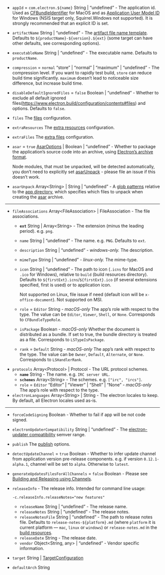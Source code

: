 <ul>
<li>
<p><code id="PlatformSpecificBuildOptions-appId">appId</code> = <code>com.electron.${name}</code> String | “undefined” - The application id. Used as <a href="https://developer.apple.com/library/ios/documentation/General/Reference/InfoPlistKeyReference/Articles/CoreFoundationKeys.html#//apple_ref/doc/uid/20001431-102070">CFBundleIdentifier</a> for MacOS and as <a href="https://msdn.microsoft.com/en-us/library/windows/desktop/dd378459(v=vs.85).aspx">Application User Model ID</a> for Windows (NSIS target only, Squirrel.Windows not supported). It is strongly recommended that an explicit ID is set.</p>
</li>
<li>
<p><code id="PlatformSpecificBuildOptions-artifactName">artifactName</code> String | “undefined” - The <a href="/configuration/configuration#artifact-file-name-template">artifact file name template</a>. Defaults to <code>${productName}-${version}.${ext}</code> (some target can have other defaults, see corresponding options).</p>
</li>
<li>
<p><code id="PlatformSpecificBuildOptions-executableName">executableName</code> String | “undefined” - The executable name. Defaults to <code>productName</code>.</p>
</li>
<li>
<p><code id="PlatformSpecificBuildOptions-compression">compression</code> = <code>normal</code> “store” | “normal” | “maximum” | “undefined” - The compression level. If you want to rapidly test build, <code>store</code> can reduce build time significantly. <code>maximum</code> doesn’t lead to noticeable size difference, but increase build time.</p>
</li>
<li>
<p><code id="PlatformSpecificBuildOptions-disableDefaultIgnoredFiles">disableDefaultIgnoredFiles</code> = <code>false</code> Boolean | “undefined” - Whether to exclude all default ignored files(<a href="https://www.electron.build/configuration/contents#files">https://www.electron.build/configuration/contents#files</a>) and options. Defaults to <code>false</code>.</p>
</li>
<li>
<p><code id="PlatformSpecificBuildOptions-files">files</code> The <a href="/configuration/contents#files">files</a> configuration.</p>
</li>
<li>
<p><code id="PlatformSpecificBuildOptions-extraResources">extraResources</code> The <a href="/configuration/contents#extraresources">extra resources</a> configuration.</p>
</li>
<li>
<p><code id="PlatformSpecificBuildOptions-extraFiles">extraFiles</code> The <a href="/configuration/contents#extrafiles">extra files</a> configuration.</p>
</li>
<li>
<p><code id="PlatformSpecificBuildOptions-asar">asar</code> = <code>true</code> <a href="#AsarOptions">AsarOptions</a> | Boolean | “undefined” - Whether to package the application’s source code into an archive, using <a href="http://electron.atom.io/docs/tutorial/application-packaging/">Electron’s archive format</a>.</p>
<p>Node modules, that must be unpacked, will be detected automatically, you don’t need to explicitly set <a href="#configuration-asarUnpack">asarUnpack</a> - please file an issue if this doesn’t work.</p>
</li>
<li>
<p><code id="PlatformSpecificBuildOptions-asarUnpack">asarUnpack</code> Array&lt;String&gt; | String | “undefined” - A <a href="/file-patterns">glob patterns</a> relative to the <a href="#MetadataDirectories-app">app directory</a>, which specifies which files to unpack when creating the <a href="http://electron.atom.io/docs/tutorial/application-packaging/">asar</a> archive.</p>
</li>
</ul>
<hr>
<ul>
<li><code id="PlatformSpecificBuildOptions-fileAssociations">fileAssociations</code> Array&lt;FileAssociation&gt; | FileAssociation<a name="FileAssociation"></a> - The file associations.
<ul>
<li>
<p><strong><code id="FileAssociation-ext">ext</code></strong> String | Array&lt;String&gt; - The extension (minus the leading period). e.g. <code>png</code>.</p>
</li>
<li>
<p><code id="FileAssociation-name">name</code> String | “undefined” - The name. e.g. <code>PNG</code>. Defaults to <code>ext</code>.</p>
</li>
<li>
<p><code id="FileAssociation-description">description</code> String | “undefined” - <em>windows-only.</em> The description.</p>
</li>
<li>
<p><code id="FileAssociation-mimeType">mimeType</code> String | “undefined” - <em>linux-only.</em> The mime-type.</p>
</li>
<li>
<p><code id="FileAssociation-icon">icon</code> String | “undefined” - The path to icon (<code>.icns</code> for MacOS and <code>.ico</code> for Windows), relative to <code>build</code> (build resources directory). Defaults to <code>${firstExt}.icns</code>/<code>${firstExt}.ico</code> (if several extensions specified, first is used) or to application icon.</p>
<p>Not supported on Linux, file issue if need (default icon will be <code>x-office-document</code>). Not supported on MSI.</p>
</li>
<li>
<p><code id="FileAssociation-role">role</code> = <code>Editor</code> String - <em>macOS-only</em> The app’s role with respect to the type. The value can be <code>Editor</code>, <code>Viewer</code>, <code>Shell</code>, or <code>None</code>. Corresponds to <code>CFBundleTypeRole</code>.</p>
</li>
<li>
<p><code id="FileAssociation-isPackage">isPackage</code> Boolean - <em>macOS-only</em> Whether the document is distributed as a bundle. If set to true, the bundle directory is treated as a file. Corresponds to <code>LSTypeIsPackage</code>.</p>
</li>
<li>
<p><code id="FileAssociation-rank">rank</code> = <code>Default</code> String - <em>macOS-only</em> The app’s rank with respect to the type. The value can be <code>Owner</code>, <code>Default</code>, <code>Alternate</code>, or <code>None</code>. Corresponds to <code>LSHandlerRank</code>.</p>
</li>
</ul>
</li>
<li><code id="PlatformSpecificBuildOptions-protocols">protocols</code> Array&lt;Protocol&gt; | Protocol<a name="Protocol"></a> - The URL protocol schemes.
<ul>
<li><strong><code id="Protocol-name">name</code></strong> String - The name. e.g. <code>IRC server URL</code>.</li>
<li><strong><code id="Protocol-schemes">schemes</code></strong> Array&lt;String&gt; - The schemes. e.g. <code>[&quot;irc&quot;, &quot;ircs&quot;]</code>.</li>
<li><code id="Protocol-role">role</code> = <code>Editor</code> “Editor” | “Viewer” | “Shell” | “None” - <em>macOS-only</em> The app’s role with respect to the type.</li>
</ul>
</li>
<li><code id="PlatformSpecificBuildOptions-electronLanguages">electronLanguages</code> Array&lt;String&gt; | String - The electron locales to keep. By default, all Electron locales used as-is.</li>
</ul>
<hr>
<ul>
<li>
<p><code id="PlatformSpecificBuildOptions-forceCodeSigning">forceCodeSigning</code> Boolean - Whether to fail if app will be not code signed.</p>
</li>
<li>
<p><code id="PlatformSpecificBuildOptions-electronUpdaterCompatibility">electronUpdaterCompatibility</code> String | “undefined” - The <a href="/auto-update#compatibility">electron-updater compatibility</a> semver range.</p>
</li>
<li>
<p><code id="PlatformSpecificBuildOptions-publish">publish</code> The <a href="/configuration/publish">publish</a> options.</p>
</li>
<li>
<p><code id="PlatformSpecificBuildOptions-detectUpdateChannel">detectUpdateChannel</code> = <code>true</code> Boolean - Whether to infer update channel from application version pre-release components. e.g. if version <code>0.12.1-alpha.1</code>, channel will be set to <code>alpha</code>. Otherwise to <code>latest</code>.</p>
</li>
<li>
<p><code id="PlatformSpecificBuildOptions-generateUpdatesFilesForAllChannels">generateUpdatesFilesForAllChannels</code> = <code>false</code> Boolean - Please see <a href="https://github.com/electron-userland/electron-builder/issues/1182#issuecomment-324947139">Building and Releasing using Channels</a>.</p>
</li>
<li>
<p><code id="PlatformSpecificBuildOptions-releaseInfo">releaseInfo</code><a name="ReleaseInfo"></a> - The release info. Intended for command line usage:</p>
<p><code>-c.releaseInfo.releaseNotes=&quot;new features&quot;</code></p>
<ul>
<li><code id="ReleaseInfo-releaseName">releaseName</code> String | “undefined” - The release name.</li>
<li><code id="ReleaseInfo-releaseNotes">releaseNotes</code> String | “undefined” - The release notes.</li>
<li><code id="ReleaseInfo-releaseNotesFile">releaseNotesFile</code> String | “undefined” - The path to release notes file. Defaults to <code>release-notes-${platform}.md</code> (where <code>platform</code> it is current platform — <code>mac</code>, <code>linux</code> or <code>windows</code>) or <code>release-notes.md</code> in the <a href="#MetadataDirectories-buildResources">build resources</a>.</li>
<li><code id="ReleaseInfo-releaseDate">releaseDate</code> String - The release date.</li>
<li><code id="ReleaseInfo-vendor">vendor</code> Object&lt;String, any&gt; | “undefined” - Vendor specific information.</li>
</ul>
</li>
<li>
<p><code id="PlatformSpecificBuildOptions-target">target</code> String | <a href="/cli#targetconfiguration">TargetConfiguration</a></p>
</li>
<li>
<p><code id="PlatformSpecificBuildOptions-defaultArch">defaultArch</code> String</p>
</li>
</ul>
